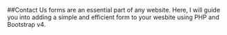 ##Contact Us forms are an essential part of any website. Here, I will guide you into adding a simple and efficient form to your wesbite using PHP and Bootstrap v4.
